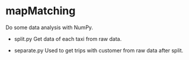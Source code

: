# mapMatching 

Do some data analysis with NumPy.

- split.py
Get data of each taxi from raw data.

- separate.py
Used to get trips with customer from raw data after split.


